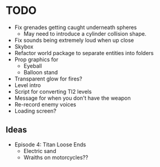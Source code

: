 # TODO
- Fix grenades getting caught underneath spheres
  - May need to introduce a cylinder collision shape.
- Fix sounds being extremely loud when up close
- Skybox
- Refactor world package to separate entities into folders
- Prop graphics for
  - Eyeball
  - Balloon stand
- Transparent glow for fires?
- Level intro
- Script for converting TI2 levels
- Message for when you don't have the weapon
- Re-record enemy voices
- Loading screen?

## Ideas

- Episode 4: Titan Loose Ends
  - Electric sand
  - Wraiths on motorcycles??
